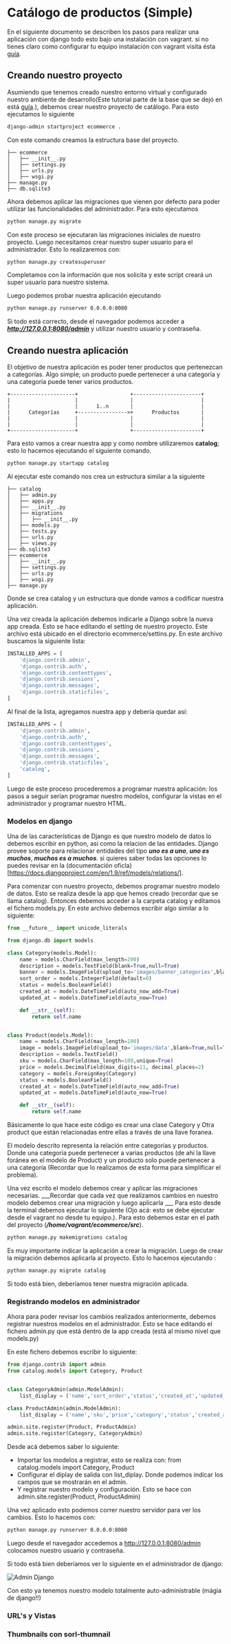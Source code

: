 # Catálogo de productos (Simple)
En el siguiente documento se describen los pasos para realizar una aplicación con django todo esto bajo una instalación con vagrant. si no tienes claro como configurar tu equipo instalación con vagrant visita ésta [guía](https://github.com/mcantillana/unab_install_django).

## Creando nuestro proyecto
Asumiendo que tenemos creado nuestro entorno virtual y configurado nuestro ambiente de desarrollo(Este tutorial parte de la base que se dejó en está [guía](https://github.com/mcantillana/unab_install_django).), debemos crear nuestro proyecto de catálogo. Para esto ejecutamos lo siguiente


```sh
django-admin startproject ecommerce .
```

Con este comando creamos la estructura base del proyecto. 

```
├── ecommerce
│   ├── __init__.py
│   ├── settings.py
│   ├── urls.py
│   ├── wsgi.py
├── manage.py
├── db.sqlite3
```

Ahora debemos aplicar las migraciones que vienen por defecto para poder utilizar las funcionalidades del administrador. Para esto ejecutamos

```sh
python manage.py migrate
```

Con este proceso se ejecutaran las migraciones iniciales de nuestro proyecto. Luego necesitamos crear nuestro super usuario para el administrador. Esto lo realizaremos con:

```sh
python manage.py createsuperuser
```

Completamos con la información que nos solicita y este script creará un super usuario para nuestro sistema.

Luego podemos probar nuestra aplicación ejecutando

```sh
python manage.py runserver 0.0.0.0:8080
```

Si todo está correcto, desde el navegador podemos acceder a ___http://127.0.0.1:8080/admin___ y utilizar nuestro usuario y contraseña.

## Creando nuestra aplicación
El objetivo de nuestra aplicación es poder tener productos que pertenezcan a categorías. Algo simple; un producto puede pertenecer a una categoría y una categoría puede tener varios productos.

```
+---------------------+                 +----------------------+
|                     |                 |                      |
|                     |      1..n       |                      |
|      Categorías     +---------------->+      Productos       |
|                     |                 |                      |
|                     |                 |                      |
+---------------------+                 +----------------------+
```

Para esto vamos a crear nuestra app y como nombre utilizaremos **catalog**; esto lo hacemos ejecutando el siguiente comando.

```sh
python manage.py startapp catalog
```

Al ejecutar este comando nos crea un estructura similar a la siguiente

```
├── catalog
│   ├── admin.py
│   ├── apps.py
│   ├── __init__.py
│   ├── migrations
│   │   ├── __init__.py
│   ├── models.py
│   ├── tests.py
│   ├── urls.py
│   ├── views.py
├── db.sqlite3
├── ecommerce
│   ├── __init__.py
│   ├── settings.py
│   ├── urls.py
│   ├── wsgi.py
├── manage.py
```

Donde se crea catalog y un estructura que donde vamos a codificar nuestra aplicación.

Una vez creada la aplicación debemos indicarle a Django sobre la nueva app creada. Esto se hace editando el setting de nuestro proyecto. Este archivo está ubicado en el directorio ecommerce/settins.py. En este archivo buscamos la siguiente lista:

```python
INSTALLED_APPS = [
    'django.contrib.admin',
    'django.contrib.auth',
    'django.contrib.contenttypes',
    'django.contrib.sessions',
    'django.contrib.messages',
    'django.contrib.staticfiles',  
]
```

Al final de la lista, agregamos nuestra app y debería quedar así:
```python
INSTALLED_APPS = [
    'django.contrib.admin',
    'django.contrib.auth',
    'django.contrib.contenttypes',
    'django.contrib.sessions',
    'django.contrib.messages',
    'django.contrib.staticfiles',
    'catalog',
]
```


Luego de este proceso procederemos a programar nuestra aplicación: los pasos a seguir serían programar nuestro modelos, configurar la vistas en el administrador y programar nuestro HTML.

### Modelos en django
Una de las características de Django es que nuestro modelo de datos lo debemos escribir en python, asi como la relacion de las entidades. Django provee soporte para relacionar entidades del tipo ***uno es a uno***, ***uno es muchos***, ***muchos es a muchos***. si quieres saber todas las opciones lo puedes revisar en la (documentación oficla)[https://docs.djangoproject.com/en/1.9/ref/models/relations/].

Para comenzar con nuestro proyecto, debemos programar nuestro modelo de datos. 
Esto se realiza desde la app que hemos creado (recordar que se llama catalog). Entonces debemos acceder a la carpeta catalog y editamos el fichero models.py. En este archivo debemos escribir algo similar a lo siguiente:

```python
from __future__ import unicode_literals

from django.db import models

class Category(models.Model):
    name = models.CharField(max_length=200)
    description = models.TextField(blank=True,null=True)
    banner = models.ImageField(upload_to='images/banner_categories',blank=True,null=True)
    sort_order = models.IntegerField(default=0)
    status = models.BooleanField()
    created_at = models.DateTimeField(auto_now_add=True)
    updated_at = models.DateTimeField(auto_now=True)

    def __str__(self):
        return self.name


class Product(models.Model):
    name = models.CharField(max_length=100)
    image = models.ImageField(upload_to='images/data',blank=True,null=True)
    description = models.TextField()
    sku = models.CharField(max_length=100,unique=True)
    price = models.DecimalField(max_digits=11, decimal_places=2)
    category = models.ForeignKey(Category)
    status = models.BooleanField()
    created_at = models.DateTimeField(auto_now_add=True)
    updated_at = models.DateTimeField(auto_now=True)

    def __str__(self):
        return self.name

```

Básicamente lo que hace este código es crear una clase Category y Otra product que están relacionadas entre ellas a través de una llave foranea.

El modelo descrito representa la relación entre categorías y productos. Donde una categoría puede pertenecer a varias productos (de ahí la llave foránea en el modelo de Product) y un producto solo puede pertenecer a una categoría (Recordar que lo realizamos de esta forma para simplificar el problema).

Una vez escrito el modelo debemos crear y aplicar las migraciones necesarias. ___Recordar que cada vez que realizamos cambios en nuestro modelo debemos crear una migración y luego aplicarla ___
Para esto desde la terminal debemos ejecutar lo siguiente (Ojo acá: esto se debe ejecutar desde el vagrant no desde tu equipo.).
Para esto debemos estar en el path del proyecto (***/home/vagrant/ecommerce/src***).

```sh
python manage.py makemigrations catalog
```

Es muy importante indicar la aplicación a crear la migración. Luego de crear la migración debemos aplicarla al proyecto. Esto lo hacemos ejecutando :

```sh
python manage.py migrate catalog
```

Si todo está bien, deberíamos tener nuestra migración aplicada.
### Registrando modelos en administrador
Ahora para poder revisar los cambios realizados anteriormente, debemos registrar nuestros modelos en el administrador. Esto se hace editando el fichero admin.py que está dentro de la app creada (está al mismo nivel que models.py)

En este fichero debemos escribir lo siguiente:

```python
from django.contrib import admin
from catalog.models import Category, Product


class CategoryAdmin(admin.ModelAdmin):
    list_display = ('name','sort_order','status','created_at','updated_at')

class ProductAdmin(admin.ModelAdmin):
    list_display = ('name','sku','price','category','status','created_at','updated_at',)    

admin.site.register(Product, ProductAdmin)
admin.site.register(Category, CategoryAdmin)
```

Desde acá debemos saber lo siguiente:
* Importar los modelos a registrar, esto se realiza con:  from catalog.models import Category, Product
* Configurar el diplay de salida con list_diplay. Donde podemos indicar los campos que se mostrarán en el admin.
* Y registrar nuestro modelo y configuración. Esto se hace con admin.site.register(Product, ProductAdmin)

Una vez aplicado esto podemos correr nuestro servidor para ver los cambios. Esto lo hacemos con:
```sh
python manage.py runserver 0.0.0.0:8080
```

Luego desde el navegador accedemos a http://127.0.0.1:8080/admin colocamos nuestro usuario y contraseña. 

Si todo está bien deberíamos ver lo siguiente en el administrador de django:

![Admin Django](images/admin_config.png "Admin Django") 

Con esto ya tenemos nuestro modelo totalmente auto-administrable (mágia de django!!)

### URL's y Vistas

### Thumbnails con sorl-thumnail

